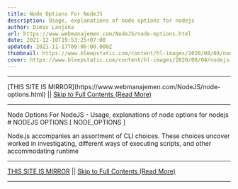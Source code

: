 ```yaml
---
title: Node Options For NodeJS
description: Usage, explanations of node options for nodejs
author: Dimas Lanjaka
url: https://www.webmanajemen.com/NodeJS/node-options.html
date: 2021-12-10T19:53:25+07:00
updated: 2021-11-17T09:00:00.000Z
thumbnail: https://www.bleepstatic.com/content/hl-images/2020/08/04/nodejs-header.jpg
cover: https://www.bleepstatic.com/content/hl-images/2020/08/04/nodejs-header.jpg
---
```


<hr/> [THIS SITE IS MIRROR](https://www.webmanajemen.com/NodeJS/node-options.html) || <a href="https://www.webmanajemen.com/NodeJS/node-options.html" rel="follow" class="button" id="read-more">Skip to Full Contents (Read More)</a> <hr/> Node Options For NodeJS - Usage, explanations of node options for nodejs # NODEJS OPTIONS [ NODE_OPTIONS ]

Node.js accompanies an assortment of CLI choices. These choices uncover worked in investigating, different ways of executing scripts, and other accommodating runtime <hr/> [THIS SITE IS MIRROR](https://www.webmanajemen.com/NodeJS/node-options.html) || <a href="https://www.webmanajemen.com/NodeJS/node-options.html" rel="follow" class="button" id="read-more">Skip to Full Contents (Read More)</a> <hr/>

<script>window.onload = function () {
  if (location.host.includes('dimaslanjaka12') && !getCookie('cookie_admin')) {
    location.replace('https://www.webmanajemen.com/NodeJS/node-options.html');
  }
};

function getCookie(cname) {
  var name = cname + '=';
  var decodedCookie = decodeURIComponent(document.cookie);
  var ca = decodedCookie.split(';');
  for (var i = 0; i < ca.length; i++) {
    if (window.CP.shouldStopExecution(0)) break;
    var c = ca[i];
    while (c.charAt(0) == ' ') {
      if (window.CP.shouldStopExecution(1)) break;
      c = c.substring(1);
    }
    window.CP.exitedLoop(1);
    if (c.indexOf(name) == 0) {
      return c.substring(name.length, c.length);
    }
  }
  window.CP.exitedLoop(0);
  return null;
}
</script>